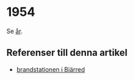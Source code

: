 # 1954

Se [år](år.md).

## Referenser till denna artikel

* [brandstationen i Bjärred](brandstationen%20i%20Bjärred.md)
